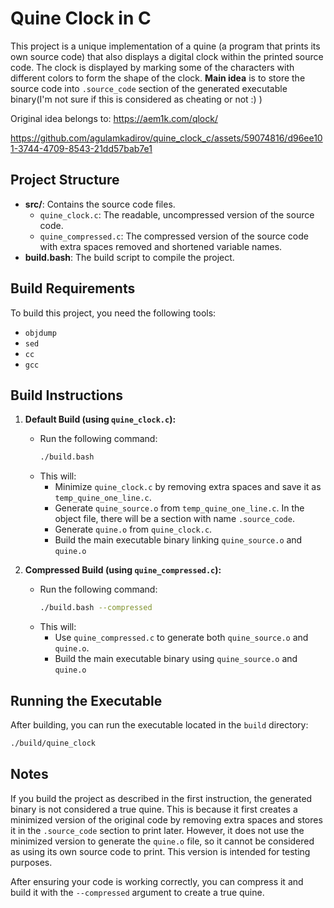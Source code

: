 # Quine Clock in C

This project is a unique implementation of a quine (a program that prints its own source code) that also displays a digital clock within the printed source code. The clock is displayed by marking some of the characters with different colors to form the shape of the clock. **Main idea** is to store the source code into `.source_code` section of the generated executable binary(I'm not sure if this is considered as cheating or not :) )

Original idea belongs to: https://aem1k.com/qlock/

https://github.com/agulamkadirov/quine_clock_c/assets/59074816/d96ee101-3744-4709-8543-21dd57bab7e1

## Project Structure

- **src/**: Contains the source code files.
  - `quine_clock.c`: The readable, uncompressed version of the source code.
  - `quine_compressed.c`: The compressed version of the source code with extra spaces removed and shortened variable names.
- **build.bash**: The build script to compile the project.

## Build Requirements

To build this project, you need the following tools:
- `objdump`
- `sed`
- `cc`
- `gcc`

## Build Instructions

1. **Default Build (using `quine_clock.c`):**
   - Run the following command:
     ```sh
     ./build.bash
     ```
   - This will:
     - Minimize `quine_clock.c` by removing extra spaces and save it as `temp_quine_one_line.c`.
     - Generate `quine_source.o` from `temp_quine_one_line.c`. In the object file, there will be a section with name `.source_code`.
     - Generate `quine.o` from `quine_clock.c`.
     - Build the main executable binary linking `quine_source.o` and `quine.o`

2. **Compressed Build (using `quine_compressed.c`):**
   - Run the following command:
     ```sh
     ./build.bash --compressed
     ```
   - This will:
     - Use `quine_compressed.c` to generate both `quine_source.o` and `quine.o`.
     - Build the main executable binary using `quine_source.o` and `quine.o`

## Running the Executable

After building, you can run the executable located in the `build` directory:

```sh
./build/quine_clock
```
## Notes

If you build the project as described in the first instruction, the generated binary is not considered a true quine. This is because it first creates a minimized version of the original code by removing extra spaces and stores it in the `.source_code` section to print later. However, it does not use the minimized version to generate the `quine.o` file, so it cannot be considered as using its own source code to print. This version is intended for testing purposes.

After ensuring your code is working correctly, you can compress it and build it with the `--compressed` argument to create a true quine.
